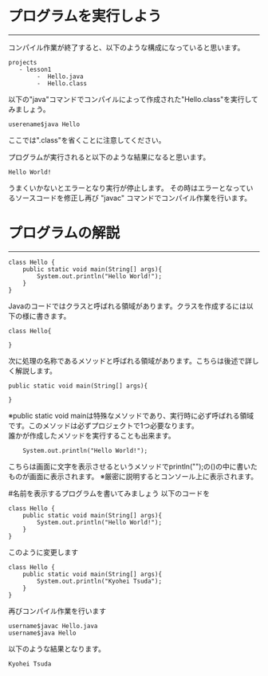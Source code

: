 # プログラムを実行しよう
* * * *

コンパイル作業が終了すると、以下のような構成になっていると思います。
```
projects
   - lesson1
        -  Hello.java
        -  Hello.class
```

以下の"java"コマンドでコンパイルによって作成された"Hello.class"を実行してみましょう。

```
userename$java Hello
```
ここでは".class"を省くことに注意してください。

プログラムが実行されると以下のような結果になると思います。

```
Hello World!
```

うまくいかないとエラーとなり実行が停止します。
その時はエラーとなっているソースコードを修正し再び "javac" コマンドでコンパイル作業を行います。

# プログラムの解説
* * * *
```
class Hello {
    public static void main(String[] args){
        System.out.println("Hello World!");
    }
}
```

Javaのコードではクラスと呼ばれる領域があります。クラスを作成するには以下の様に書きます。
```
class Hello{

}
```
次に処理の名称であるメソッドと呼ばれる領域があります。こちらは後述で詳しく解説します。
```
public static void main(String[] args){
        
}
```
※public static void mainは特殊なメソッドであり、実行時に必ず呼ばれる領域です。このメソッドは必ずプロジェクトで1つ必要なります。
<br>
誰かが作成したメソッドを実行することも出来ます。
```
    System.out.println("Hello World!");
```
こちらは画面に文字を表示させるというメソッドでprintln("");の()の中に書いたものが画面に表示されます。
※厳密に説明するとコンソール上に表示されます。

#名前を表示するプログラムを書いてみましょう
以下のコードを

```
class Hello {
    public static void main(String[] args){
        System.out.println("Hello World!");
    }
}
```

このように変更します

```
class Hello {
    public static void main(String[] args){
        System.out.println("Kyohei Tsuda");
    }
}
```

再びコンパイル作業を行います

```
username$javac Hello.java
username$java Hello
```

以下のような結果となります。

```
Kyohei Tsuda
```
